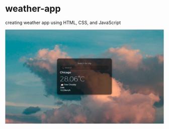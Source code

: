 # weather-app
creating weather app using HTML, CSS, and JavaScript

![Tux, the Linux mascot](app.png)